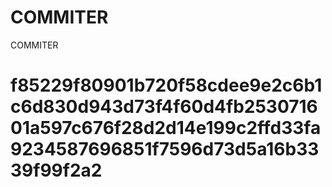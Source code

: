 # COMMITER
COMMITER






# f85229f80901b720f58cdee9e2c6b1c6d830d943d73f4f60d4fb253071601a597c676f28d2d14e199c2ffd33fa9234587696851f7596d73d5a16b3339f99f2a2

